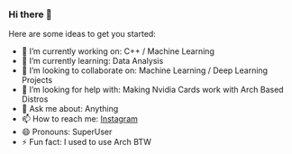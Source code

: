 ### Hi there 👋

Here are some ideas to get you started:

- 🔭 I’m currently working on:                   C++ / Machine Learning                                      
- 🌱 I’m currently learning:                                        Data Analysis                                                
- 👯 I’m looking to collaborate on:                                 Machine Learning / Deep Learning Projects                    
- 🤔 I’m looking for help with:                                     Making Nvidia Cards work with Arch Based Distros                 
- 💬 Ask me about:                                                  Anything
- 📫 How to reach me:                                               [Instagram](https://www.instagram.com/pantparth/?hl=en])
- 😄 Pronouns:                                                     SuperUser
- ⚡ Fun fact:                                                      I used to use Arch BTW
